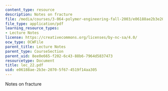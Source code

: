 ```yaml
---
content_type: resource
description: Notes on fracture
file: /media/courses/3-064-polymer-engineering-fall-2003/e06188ae2b3e20705f674519f14aa305_lec_22.pdf
file_type: application/pdf
learning_resource_types:
- Lecture Notes
license: https://creativecommons.org/licenses/by-nc-sa/4.0/
ocw_type: OCWFile
parent_title: Lecture Notes
parent_type: CourseSection
parent_uid: 8ee0e665-f202-6c43-88b6-7964d5837473
resourcetype: Document
title: lec_22.pdf
uid: e06188ae-2b3e-2070-5f67-4519f14aa305
---
```

Notes on fracture